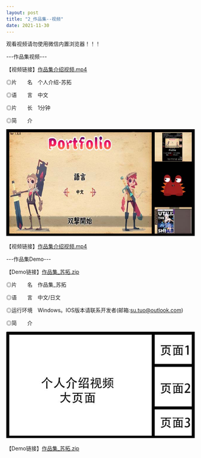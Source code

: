 ```yaml
---
layout: post
title: "2_作品集--视频"
date: 2021-11-30
---
```

观看视频请勿使用微信内置浏览器！！！

---作品集视频---

【视频链接】[作品集介绍视频.mp4](https://1drv.ms/v/s!Aj9fktzHJKNciN09tewHOsMYudV4zA?e=e85wx8)

◎片　　名　个人介绍-苏拓

◎语　　言　中文

◎片　　长　1分钟

◎简　　介

![Image text](https://github.com/SotakuStudio/SotakuStudio.github.io/blob/main/chnblog/image/chnPortfolioIntroduction.jpg?raw=true)

【视频链接】[作品集介绍视频.mp4](https://1drv.ms/v/s!Aj9fktzHJKNciN09tewHOsMYudV4zA?e=e85wx8)

---作品集Demo---

【Demo链接】[作品集_苏拓.zip](https://1drv.ms/u/s!Aj9fktzHJKNciN08bskXCq0ZKlccEg?e=E1bXq9)

◎片　　名　作品集_苏拓

◎语　　言　中文/日文

◎运行环境　Windows。IOS版本请联系开发者(邮箱:su.tuo@outlook.com)

◎简　　介

![Image text](https://github.com/SotakuStudio/SotakuStudio.github.io/blob/main/chnblog/image/IntroductionPage.jpg?raw=true)

【Demo链接】[作品集_苏拓.zip](https://1drv.ms/u/s!Aj9fktzHJKNciN08bskXCq0ZKlccEg?e=E1bXq9)
